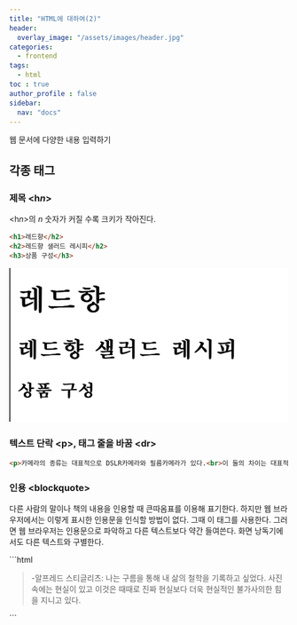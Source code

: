 ```yaml
---
title: "HTML에 대하여(2)"
header:
  overlay_image: "/assets/images/header.jpg"
categories:
  - frontend
tags:
  - html
toc : true
author_profile : false
sidebar:
  nav: "docs"
---
```

<p>웹 문서에 다양한 내용 입력하기</p>

## 각종 태그

### 제목 &lt;h<i>n</i>&gt;

<p>&lt;h<i>n</i>&gt;의 <i>n</i> 숫자가 커질 수록 크키가 작아진다.</p>

```html
<h1>레드향</h2>
<h2>레드향 샐러드 레시피</h2>
<h3>상품 구성</h3>
```
![image](/assets/images/thirdpost(1).jpg)

### 텍스트 단락 &lt;p&gt;, 태그 줄을 바꿈 &lt;dr&gt;
```html
<p>카메라의 종류는 대표적으로 DSLR카메라와 필름카메라가 있다.<br>이 둘의 차이는 대표적으로 자동과 수동으로 구별된다.</p>
```

### 인용 &lt;blockquote&gt;
<p>다른 사람의 말이나 책의 내용을 인용할 때 큰따옴표를 이용해 표기한다. 하지만 웹 브라우저에서는 이렇게 표시한 인용문을 인식할 방법이 없다. 그때 이 태그를 사용한다. 그러면 웹 브라우저는 인용문으로 파악하고 다른 텍스트보다 약간 들여쓴다. 화면 낭독기에서도 다른 텍스트와 구별한다.</p>
```html
<p><blockquote>-알프레드 스티글리츠: 나는 구름을 통해 내 삶의 철학을 기록하고 싶었다. 사진 속에는 현실이 있고 이것은 때때로 진짜 현실보다 더욱 현실적인 불가사의한 힘을 지니고 있다.</blockquote></p>
```

